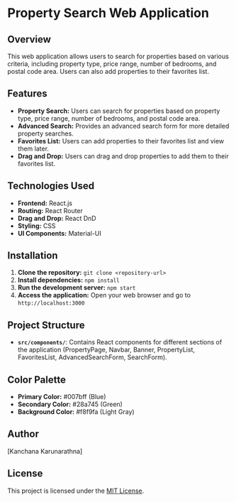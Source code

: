 # Property Search Web Application

## Overview
This web application allows users to search for properties based on various criteria, including property type, price range, number of bedrooms, and postal code area. Users can also add properties to their favorites list.

## Features
- **Property Search:** Users can search for properties based on property type, price range, number of bedrooms, and postal code area.
- **Advanced Search:** Provides an advanced search form for more detailed property searches.
- **Favorites List:** Users can add properties to their favorites list and view them later.
- **Drag and Drop:** Users can drag and drop properties to add them to their favorites list.

## Technologies Used
- **Frontend:** React.js
- **Routing:** React Router
- **Drag and Drop:** React DnD
- **Styling:** CSS
- **UI Components:** Material-UI

## Installation
1. **Clone the repository:** `git clone <repository-url>`
2. **Install dependencies:** `npm install`
3. **Run the development server:** `npm start`
4. **Access the application:** Open your web browser and go to `http://localhost:3000`

## Project Structure
- **`src/components/`**: Contains React components for different sections of the application (PropertyPage, Navbar, Banner, PropertyList, FavoritesList, AdvancedSearchForm, SearchForm).


## Color Palette
- **Primary Color:** #007bff (Blue)
- **Secondary Color:** #28a745 (Green)
- **Background Color:** #f8f9fa (Light Gray)

## Author
[Kanchana Karunarathna]

## License
This project is licensed under the [MIT License](LICENSE).
